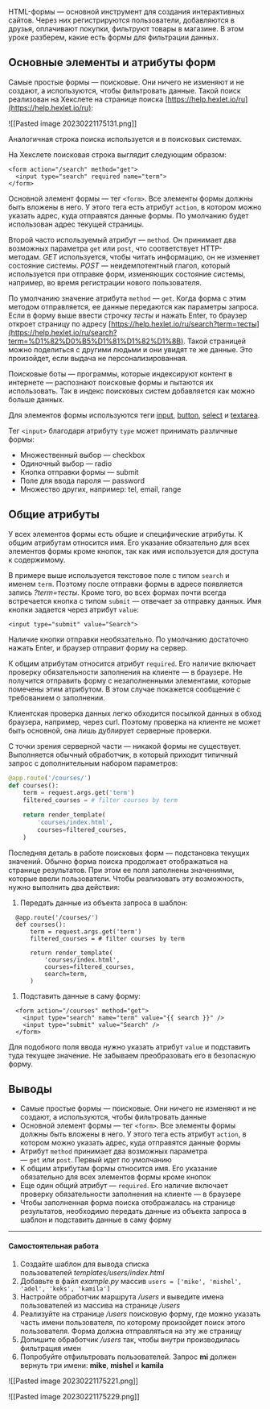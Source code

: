 HTML-формы — основной инструмент для создания интерактивных сайтов. Через них регистрируются пользователи, добавляются в друзья, оплачивают покупки, фильтруют товары в магазине. В этом уроке разберем, какие есть формы для фильтрации данных.

## Основные элементы и атрибуты форм

Самые простые формы — поисковые. Они ничего не изменяют и не создают, а используются, чтобы фильтровать данные. Такой поиск реализован на Хекслете на странице поиска [https://help.hexlet.io/ru](https://help.hexlet.io/ru):

![[Pasted image 20230221175131.png]]

Аналогичная строка поиска используется и в поисковых системах.

На Хекслете поисковая строка выглядит следующим образом:

```
<form action="/search" method="get">
  <input type="search" required name="term">
</form>
```

Основной элемент формы — тег `<form>`. Все элементы формы должны быть вложены в него. У этого тега есть атрибут `action`, в котором можно указать адрес, куда отправятся данные формы. По умолчанию будет использован адрес текущей страницы.

Второй часто используемый атрибут — `method`. Он принимает два возможных параметра `get` или `post`, что соответствует HTTP-методам. _GET_ используется, чтобы читать информацию, он не изменяет состояние системы. _POST_ — неидемпотентный глагол, который используется при отправке форм, изменяющих состояние системы, например, во время регистрации нового пользователя.

По умолчанию значение атрибута `method` — `get`. Когда форма с этим методом отправляется, ее данные передаются как параметры запроса. Если в форму выше ввести строчку _тесты_ и нажать Enter, то браузер откроет страницу по адресу [https://help.hexlet.io/ru/search?term=тесты](https://help.hexlet.io/ru/search?term=%D1%82%D0%B5%D1%81%D1%82%D1%8B). Такой страницей можно поделиться с другими людьми и они увидят те же данные. Это произойдет, если выдача не персонализированная.

Поисковые боты — программы, которые индексируют контент в интернете — распознают поисковые формы и пытаются их использовать. Так в индекс поисковых систем добавляется как можно больше данных.

Для элементов формы используются теги [input](https://developer.mozilla.org/ru/docs/Web/HTML/Element/input), [button](https://developer.mozilla.org/ru/docs/Web/HTML/Element/button), [select](https://developer.mozilla.org/ru/docs/Web/HTML/Element/select) и [textarea](https://developer.mozilla.org/en-US/docs/Web/HTML/Element/textarea).

Тег `<input>` благодаря атрибуту `type` может принимать различные формы:

-   Множественный выбор — checkbox
-   Одиночный выбор — radio
-   Кнопка отправки формы — submit
-   Поле для ввода пароля — password
-   Множество других, например: tel, email, range

## Общие атрибуты

У всех элементов формы есть общие и специфические атрибуты. К общим атрибутам относится имя. Его указание обязательно для всех элементов формы кроме кнопок, так как имя используется для доступа к содержимому.

В примере выше используется текстовое поле с типом `search` и именем `term`. Поэтому после отправки формы в адресе появляется запись _?term=тесты_. Кроме того, во всех формах почти всегда встречается кнопка с типом `submit` — отвечает за отправку данных. Имя кнопки задается через атрибут `value`:

```
<input type="submit" value="Search">
```

Наличие кнопки отправки необязательно. По умолчанию достаточно нажать Enter, и браузер отправит форму на сервер.

К общим атрибутам относится атрибут `required`. Его наличие включает проверку обязательности заполнения на клиенте — в браузере. Не получится отправить форму с незаполненными элементами, которые помечены этим атрибутом. В этом случае покажется сообщение с требованием о заполнении.

Клиентская проверка данных легко обходится посылкой данных в обход браузера, например, через curl. Поэтому проверка на клиенте не может быть основной, она лишь дублирует серверные проверки.

С точки зрения серверной части — никакой формы не существует. Выполняется обычный обработчик, в который приходит типичный запрос с дополнительным набором параметров:

```python
@app.route('/courses/')
def courses():
    term = request.args.get('term')
    filtered_courses = # filter courses by term

    return render_template(
        'courses/index.html',
        courses=filtered_courses,
    )
```

Последняя деталь в работе поисковых форм — подстановка текущих значений. Обычно форма поиска продолжает отображаться на странице результатов. При этом ее поля заполнены значениями, которые ввели пользователи. Чтобы реализовать эту возможность, нужно выполнить два действия:

1.  Передать данные из объекта запроса в шаблон:

```
  @app.route('/courses/')
  def courses():
      term = request.args.get('term')
      filtered_courses = # filter courses by term

      return render_template(
          'courses/index.html',
          courses=filtered_courses,
          search=term,
      )
```

1.  Подставить данные в саму форму:

```
  <form action="/courses" method="get">
    <input type="search" name="term" value="{{ search }}" />
    <input type="submit" value="Search" />
  </form>
```

Для подобного поля ввода нужно указать атрибут `value` и подставить туда текущее значение. Не забываем преобразовать его в безопасную форму.

## Выводы

-   Самые простые формы — поисковые. Они ничего не изменяют и не создают, а используются, чтобы фильтровать данные
-   Основной элемент формы — тег `<form>`. Все элементы формы должны быть вложены в него. У этого тега есть атрибут `action`, в котором можно указать адрес, куда отправятся данные формы
-   Атрибут `method` принимает два возможных параметра — `get` или `post`. Первый идет по умолчанию
-   К общим атрибутам формы относится имя. Его указание обязательно для всех элементов формы кроме кнопок
-   Еще один общий атрибут — `required`. Его наличие включает проверку обязательности заполнения на клиенте — в браузере
-   Чтобы заполненная форма поиска отображалась на странице результатов, необходимо передать данные из объекта запроса в шаблон и подставить данные в саму форму

---

#### Самостоятельная работа

1.  Создайте шаблон для вывода списка пользователей _templates/users/index.html_
2.  Добавьте в файл _example.py_ массив `users = ['mike', 'mishel', 'adel', 'keks', 'kamila']`
3.  Настройте обработчик маршрута _/users_ и выведите имена пользователей из массива на странице _/users_
4.  Реализуйте на странице _/users_ поисковую форму, где можно указать часть имени пользователя, по которому произойдет поиск этого пользователя. Форма должна отправляться на эту же страницу
5.  Допишите обработчик _/users_ так, чтобы внутри производилась фильтрация имен
6.  Попробуйте отфильтровать пользователей. Запрос **mi** должен вернуть три имени: **mike**, **mishel** и **kamila**


![[Pasted image 20230221175221.png]]

![[Pasted image 20230221175229.png]]